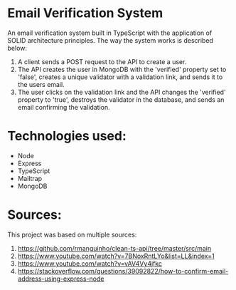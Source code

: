 # Email Verification System
An email verification system built in TypeScript with the application of SOLID architecture principles. The way the system works is described below:
1. A client sends a POST request to the API to create a user.
2. The API creates the user in MongoDB with the 'verified' property set to 'false', creates a unique validator with a validation link, and sends it to the users email.
3. The user clicks on the validation link and the API changes the 'verified' property to 'true', destroys the validator in the database, and sends an email confirming the validation.

# Technologies used:
- Node
- Express
- TypeScript
- Mailtrap
- MongoDB

# Sources:
This project was based on multiple sources:
1. https://github.com/rmanguinho/clean-ts-api/tree/master/src/main
2. https://www.youtube.com/watch?v=7BNoxRntLYo&list=LL&index=1
3. https://www.youtube.com/watch?v=vAV4Vy4jfkc
4. https://stackoverflow.com/questions/39092822/how-to-confirm-email-address-using-express-node
